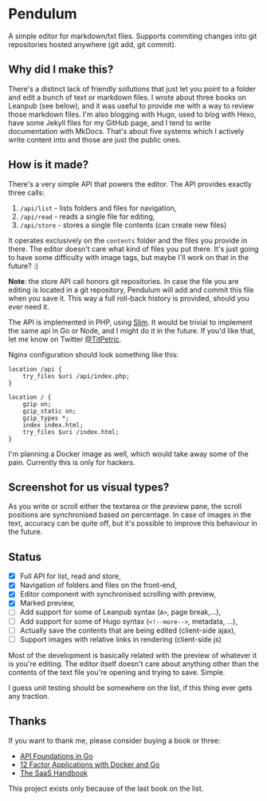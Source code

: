# Pendulum

A simple editor for markdown/txt files. Supports commiting changes into git repositories hosted
anywhere (git add, git commit).

## Why did I make this?

There's a distinct lack of friendly sollutions that just let you point to a folder and edit a bunch
of text or markdown files. I wrote about three books on Leanpub (see below), and it was useful to
provide me with a way to review those markdown files. I'm also blogging with Hugo, used to blog with
Hexo, have some Jekyll files for my GitHub page, and I tend to write documentation with MkDocs.
That's about five systems which I actively write content into and those are just the public ones.

## How is it made?

There's a very simple API that powers the editor. The API provides exactly three calls:

1. `/api/list` - lists folders and files for navigation,
2. `/api/read` - reads a single file for editing,
3. `/api/store` - stores a single file contents (can create new files)

It operates exclusively on the `contents` folder and the files you provide in there. The editor
doesn't care what kind of files you put there. It's just going to have some difficulty with image
tags, but maybe I'll work on that in the future? :)

**Note**: the store API call honors git repositories. In case the file you are editing is located
in a git repository, Pendulum will add and commit this file when you save it. This way a full
roll-back history is provided, should you ever need it.

The API is implemented in PHP, using [Slim](https://www.slimframework.com/). It would be trivial
to implement the same api in Go or Node, and I might do it in the future. If you'd like that, let
me know on Twitter [@TitPetric](https://twitter.com/TitPetric).

Nginx configuration should look something like this:

~~~
location /api {
	try_files $uri /api/index.php;
}

location / {
	gzip on;
	gzip_static on;
	gzip_types *;
	index index.html;
	try_files $uri /index.html;
}
~~~

I'm planning a Docker image as well, which would take away some of the pain. Currently
this is only for hackers.

## Screenshot for us visual types?

[](images/pendulum-1.jpg)

As you write or scroll either the textarea or the preview pane, the scroll positions are synchronised
based on percentage. In case of images in the text, accuracy can be quite off, but it's possible to
improve this behaviour in the future.

## Status

- [x] Full API for list, read and store,
- [x] Navigation of folders and files on the front-end,
- [x] Editor component with synchronised scrolling with preview,
- [x] Marked preview,
- [ ] Add support for some of Leanpub syntax (`A>`, page break,...),
- [ ] Add support for some of Hugo syntax (`<!--more-->`, metadata, ...),
- [ ] Actually save the contents that are being edited (client-side ajax),
- [ ] Support images with relative links in rendering (client-side js)

Most of the development is basically related with the preview of whatever it is you're
editing. The editor itself doesn't care about anything other than the contents of the text
file you're opening and trying to save. Simple.

I guess unit testing should be somewhere on the list, if this thing ever gets
any traction.

## Thanks

If you want to thank me, please consider buying a book or three:

- [API Foundations in Go](https://leanpub.com/api-foundations)
- [12 Factor Applications with Docker and Go](https://leanpub.com/12fa-docker-golang)
- [The SaaS Handbook](https://leanpub.com/saas-handbook)

This project exists only because of the last book on the list.